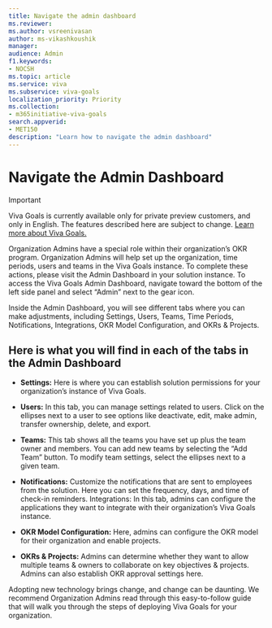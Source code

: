 ```yaml
---
title: Navigate the admin dashboard
ms.reviewer: 
ms.author: vsreenivasan
author: ms-vikashkoushik
manager: 
audience: Admin
f1.keywords:
- NOCSH
ms.topic: article
ms.service: viva
ms.subservice: viva-goals
localization_priority: Priority
ms.collection:  
- m365initiative-viva-goals  
search.appverid:
- MET150
description: "Learn how to navigate the admin dashboard"
---
```

# Navigate the Admin Dashboard

> [!IMPORTANT]
> Viva Goals is currently available only for private preview customers, and only in English. The features described here are subject to change. [Learn more about Viva Goals.](https://go.microsoft.com/fwlink/?linkid=2189933)

Organization Admins have a special role within their organization’s OKR 
program. Organization Admins will help set up the organization, time periods, 
users and teams in the Viva Goals instance. To complete these actions, please 
visit the Admin Dashboard in your solution instance. To access the Viva Goals 
Admin Dashboard, navigate toward the bottom of the left side panel and select 
“Admin” next to the gear icon.

Inside the Admin Dashboard, you will see different tabs where you can make 
adjustments, including Settings, Users, Teams, Time Periods, Notifications, 
Integrations, OKR Model Configuration, and OKRs & Projects.

## Here is what you will find in each of the tabs in the Admin Dashboard

- **Settings:** Here is where you can establish solution permissions for your 
organization’s instance of Viva Goals.

- **Users:** In this tab, you can manage settings related to users. Click on the 
ellipses next to a user to see options like deactivate, edit, make admin, transfer 
ownership, delete, and export.

- **Teams:** This tab shows all the teams you have set up plus the team owner and 
members. You can add new teams by selecting the “Add Team” button. To 
modify team settings, select the ellipses next to a given team. 

- **Notifications:** Customize the notifications that are sent to employees from the 
solution. Here you can set the frequency, days, and time of check-in reminders. 
Integrations: In this tab, admins can configure the applications they want to 
integrate with their organization’s Viva Goals instance.

- **OKR Model Configuration:** Here, admins can configure the OKR model for their 
organization and enable projects.

- **OKRs & Projects:** Admins can determine whether they want to allow multiple 
teams & owners to collaborate on key objectives & projects. Admins can also 
establish OKR approval settings here.

Adopting new technology brings change, and change can be daunting. We 
recommend Organization Admins read through this easy-to-follow guide that 
will walk you through the steps of deploying Viva Goals for your organization.



